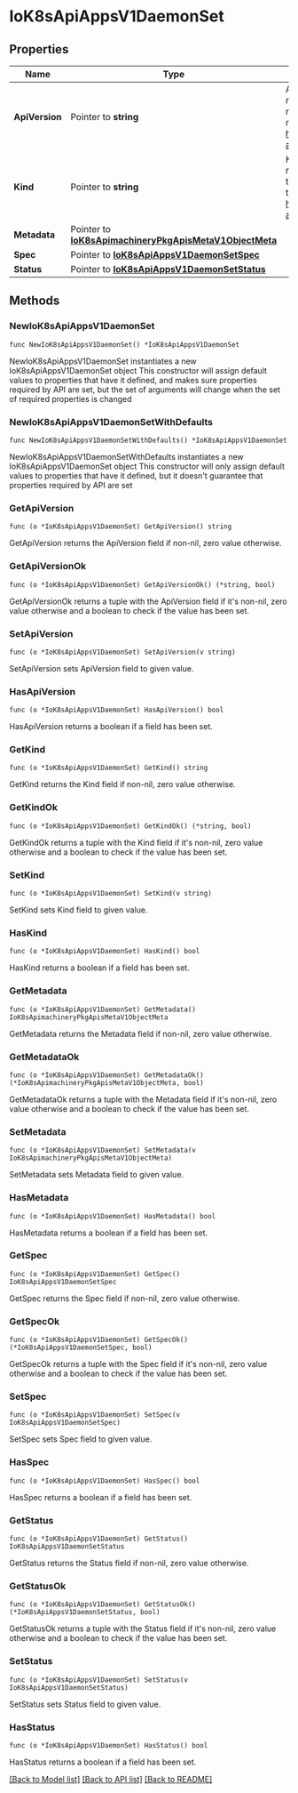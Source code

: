 # IoK8sApiAppsV1DaemonSet

## Properties

Name | Type | Description | Notes
------------ | ------------- | ------------- | -------------
**ApiVersion** | Pointer to **string** | APIVersion defines the versioned schema of this representation of an object. Servers should convert recognized schemas to the latest internal value, and may reject unrecognized values. More info: https://git.k8s.io/community/contributors/devel/sig-architecture/api-conventions.md#resources | [optional] 
**Kind** | Pointer to **string** | Kind is a string value representing the REST resource this object represents. Servers may infer this from the endpoint the client submits requests to. Cannot be updated. In CamelCase. More info: https://git.k8s.io/community/contributors/devel/sig-architecture/api-conventions.md#types-kinds | [optional] 
**Metadata** | Pointer to [**IoK8sApimachineryPkgApisMetaV1ObjectMeta**](IoK8sApimachineryPkgApisMetaV1ObjectMeta.md) |  | [optional] 
**Spec** | Pointer to [**IoK8sApiAppsV1DaemonSetSpec**](IoK8sApiAppsV1DaemonSetSpec.md) |  | [optional] 
**Status** | Pointer to [**IoK8sApiAppsV1DaemonSetStatus**](IoK8sApiAppsV1DaemonSetStatus.md) |  | [optional] 

## Methods

### NewIoK8sApiAppsV1DaemonSet

`func NewIoK8sApiAppsV1DaemonSet() *IoK8sApiAppsV1DaemonSet`

NewIoK8sApiAppsV1DaemonSet instantiates a new IoK8sApiAppsV1DaemonSet object
This constructor will assign default values to properties that have it defined,
and makes sure properties required by API are set, but the set of arguments
will change when the set of required properties is changed

### NewIoK8sApiAppsV1DaemonSetWithDefaults

`func NewIoK8sApiAppsV1DaemonSetWithDefaults() *IoK8sApiAppsV1DaemonSet`

NewIoK8sApiAppsV1DaemonSetWithDefaults instantiates a new IoK8sApiAppsV1DaemonSet object
This constructor will only assign default values to properties that have it defined,
but it doesn't guarantee that properties required by API are set

### GetApiVersion

`func (o *IoK8sApiAppsV1DaemonSet) GetApiVersion() string`

GetApiVersion returns the ApiVersion field if non-nil, zero value otherwise.

### GetApiVersionOk

`func (o *IoK8sApiAppsV1DaemonSet) GetApiVersionOk() (*string, bool)`

GetApiVersionOk returns a tuple with the ApiVersion field if it's non-nil, zero value otherwise
and a boolean to check if the value has been set.

### SetApiVersion

`func (o *IoK8sApiAppsV1DaemonSet) SetApiVersion(v string)`

SetApiVersion sets ApiVersion field to given value.

### HasApiVersion

`func (o *IoK8sApiAppsV1DaemonSet) HasApiVersion() bool`

HasApiVersion returns a boolean if a field has been set.

### GetKind

`func (o *IoK8sApiAppsV1DaemonSet) GetKind() string`

GetKind returns the Kind field if non-nil, zero value otherwise.

### GetKindOk

`func (o *IoK8sApiAppsV1DaemonSet) GetKindOk() (*string, bool)`

GetKindOk returns a tuple with the Kind field if it's non-nil, zero value otherwise
and a boolean to check if the value has been set.

### SetKind

`func (o *IoK8sApiAppsV1DaemonSet) SetKind(v string)`

SetKind sets Kind field to given value.

### HasKind

`func (o *IoK8sApiAppsV1DaemonSet) HasKind() bool`

HasKind returns a boolean if a field has been set.

### GetMetadata

`func (o *IoK8sApiAppsV1DaemonSet) GetMetadata() IoK8sApimachineryPkgApisMetaV1ObjectMeta`

GetMetadata returns the Metadata field if non-nil, zero value otherwise.

### GetMetadataOk

`func (o *IoK8sApiAppsV1DaemonSet) GetMetadataOk() (*IoK8sApimachineryPkgApisMetaV1ObjectMeta, bool)`

GetMetadataOk returns a tuple with the Metadata field if it's non-nil, zero value otherwise
and a boolean to check if the value has been set.

### SetMetadata

`func (o *IoK8sApiAppsV1DaemonSet) SetMetadata(v IoK8sApimachineryPkgApisMetaV1ObjectMeta)`

SetMetadata sets Metadata field to given value.

### HasMetadata

`func (o *IoK8sApiAppsV1DaemonSet) HasMetadata() bool`

HasMetadata returns a boolean if a field has been set.

### GetSpec

`func (o *IoK8sApiAppsV1DaemonSet) GetSpec() IoK8sApiAppsV1DaemonSetSpec`

GetSpec returns the Spec field if non-nil, zero value otherwise.

### GetSpecOk

`func (o *IoK8sApiAppsV1DaemonSet) GetSpecOk() (*IoK8sApiAppsV1DaemonSetSpec, bool)`

GetSpecOk returns a tuple with the Spec field if it's non-nil, zero value otherwise
and a boolean to check if the value has been set.

### SetSpec

`func (o *IoK8sApiAppsV1DaemonSet) SetSpec(v IoK8sApiAppsV1DaemonSetSpec)`

SetSpec sets Spec field to given value.

### HasSpec

`func (o *IoK8sApiAppsV1DaemonSet) HasSpec() bool`

HasSpec returns a boolean if a field has been set.

### GetStatus

`func (o *IoK8sApiAppsV1DaemonSet) GetStatus() IoK8sApiAppsV1DaemonSetStatus`

GetStatus returns the Status field if non-nil, zero value otherwise.

### GetStatusOk

`func (o *IoK8sApiAppsV1DaemonSet) GetStatusOk() (*IoK8sApiAppsV1DaemonSetStatus, bool)`

GetStatusOk returns a tuple with the Status field if it's non-nil, zero value otherwise
and a boolean to check if the value has been set.

### SetStatus

`func (o *IoK8sApiAppsV1DaemonSet) SetStatus(v IoK8sApiAppsV1DaemonSetStatus)`

SetStatus sets Status field to given value.

### HasStatus

`func (o *IoK8sApiAppsV1DaemonSet) HasStatus() bool`

HasStatus returns a boolean if a field has been set.


[[Back to Model list]](../README.md#documentation-for-models) [[Back to API list]](../README.md#documentation-for-api-endpoints) [[Back to README]](../README.md)


